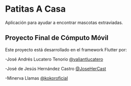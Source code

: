 # Patitas A Casa

Aplicación para ayudar a encontrar mascotas extraviadas.

## Proyecto Final de Cómputo Móvil

Este proyecto está desarrollado en el framework Flutter por:

-José Andrés Lucatero Tenorio [@valiantlucatero](https://github.com/ValiantLucatero)

-José de Jesús Hernández Castro [@JoseHerCast](https://github.com/JoseHerCast)

-Minerva Llamas [@kokoroficial](https://github.com/kokoroficial)
